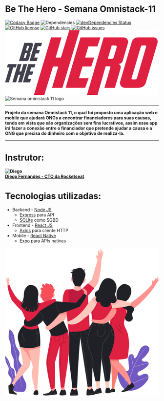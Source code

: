 # Be The Hero - Semana Omnistack-11

[![Codacy Badge](https://api.codacy.com/project/badge/Grade/0cc1aa3e8c1a46328ff0dc897b4c4897)](https://app.codacy.com/manual/alvarobasia/semana-omnistack-11?utm_source=github.com&utm_medium=referral&utm_content=alvarobasia/semana-omnistack-11&utm_campaign=Badge_Grade_Dashboard)
![Dependencies](https://david-dm.org/alvarobasia/semana-omnistack-11.svg)
[![devDependencies Status](https://david-dm.org/dwyl/hapi-auth-jwt2/dev-status.png)](https://david-dm.org/dwyl/hapi-auth-jwt2?type=dev)
[![GitHub license](https://img.shields.io/github/license/alvarobasia/semana-omnistack-11)](https://github.com/alvarobasia/semana-omnistack-11/blob/master/LICENSE)
[![GitHub stars](https://img.shields.io/github/stars/alvarobasia/semana-omnistack-11)](https://github.com/alvarobasia/semana-omnistack-11/stargazers)
[![GitHub issues](https://img.shields.io/github/issues/alvarobasia/semana-omnistack-11)](https://github.com/alvarobasia/semana-omnistack-11/issues)
![Be the Hero logo](https://raw.githubusercontent.com/alvarobasia/semana-omnistack-11/master/frontend/src/assets/logo.svg?token=AKIS25CSVRTCWGLJNDT4JWC6Q4Y4I&sanitize=true)
![Semana oministack 11 logo](https://rocketseat.com.br/static/images/week/logo.svg)
___

**Projeto da semana Omnistack 11, o qual foi proposto uma aplicação web e mobile que ajudará ONGs a encontrar financiadores para suas causas, tendo em vista que são organizações sem fins lucrativos, assim esse app irá fazer a conexão entre o financiador que pretende ajudar a causa e a ONG que precisa do dinheiro com o objetivo de realiza-la.**
___

# Instrutor:
**![Diego](https://avatars1.githubusercontent.com/u/2254731?s=100&u=dc1a4fd280cdc3c6977bacf57cbfeb8ba0917f27&v=4)\
[Diego Fernandes - CTO da Rocketseat](https://github.com/diego3g)**

# Tecnologias utilizadas:
* Backend - [Node JS](https://nodejs.org/en/)
  * [Express](https://expressjs.com/) para API
  * [SQLite](https://www.sqlite.org/index.html) como SGBD
* Frontend - [React JS](https://pt-br.reactjs.org/)
  * [Axios](https://github.com/axios/axios) para cliente HTTP
* Mobile - [React Native](https://reactnative.dev/)
  * [Expo](https://expo.io/) para APIs nativas

![Be the Hero](https://raw.githubusercontent.com/alvarobasia/semana-omnistack-11/master/frontend/src/assets/heroes.png?token=AKIS25COMLYCRBFMIIS7YNC6Q4YUU)
